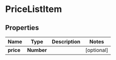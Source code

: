 # PriceListItem

## Properties

Name | Type | Description | Notes
------------ | ------------- | ------------- | -------------
**price** | **Number** |  | [optional] 


